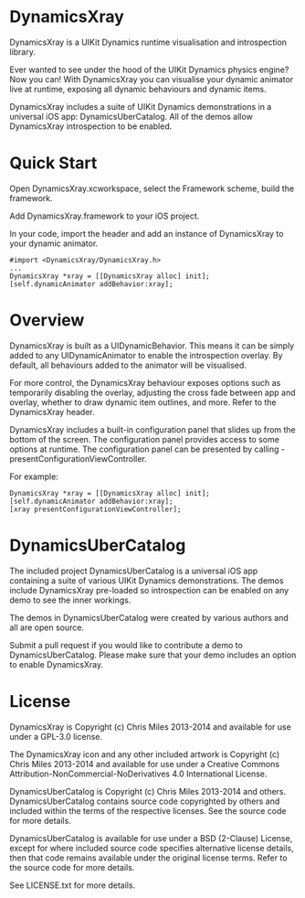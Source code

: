 DynamicsXray
============

DynamicsXray is a UIKit Dynamics runtime visualisation and introspection library.

Ever wanted to see under the hood of the UIKit Dynamics physics engine?
Now you can! With DynamicsXray you can visualise your dynamic animator live at
runtime, exposing all dynamic behaviours and dynamic items.

DynamicsXray includes a suite of UIKit Dynamics demonstrations in a universal iOS app:
DynamicsUberCatalog. All of the demos allow DynamicsXray introspection to be enabled.



Quick Start
===========

Open DynamicsXray.xcworkspace, select the Framework scheme, build the framework.

Add DynamicsXray.framework to your iOS project.

In your code, import the header and add an instance of DynamicsXray to your dynamic animator.

    #import <DynamicsXray/DynamicsXray.h>
    ...
    DynamicsXray *xray = [[DynamicsXray alloc] init];
    [self.dynamicAnimator addBehavior:xray];


Overview
========

DynamicsXray is built as a UIDynamicBehavior. This means it can be simply added to any
UIDynamicAnimator to enable the introspection overlay. By default, all behaviours added
to the animator will be visualised.

For more control, the DynamicsXray behaviour exposes options such as temporarily disabling
the overlay, adjusting the cross fade between app and overlay, whether to draw dynamic
item outlines, and more. Refer to the DynamicsXray header.

DynamicsXray includes a built-in configuration panel that slides up from the bottom of the
screen. The configuration panel provides access to some options at runtime. The configuration panel
can be presented by calling -presentConfigurationViewController.

For example:

    DynamicsXray *xray = [[DynamicsXray alloc] init];
    [self.dynamicAnimator addBehavior:xray];
    [xray presentConfigurationViewController];


DynamicsUberCatalog
===================

The included project DynamicsUberCatalog is a universal iOS app containing a suite
of various UIKit Dynamics demonstrations. The demos include DynamicsXray pre-loaded
so introspection can be enabled on any demo to see the inner workings.

The demos in DynamicsUberCatalog were created by various authors and all are open
source.

Submit a pull request if you would like to contribute a demo to DynamicsUberCatalog.
Please make sure that your demo includes an option to enable DynamicsXray.



License
=======

DynamicsXray is Copyright (c) Chris Miles 2013-2014 and available for use under a GPL-3.0 license.

The DynamicsXray icon and any other included artwork is Copyright (c) Chris Miles 2013-2014 and available for use under a Creative Commons Attribution-NonCommercial-NoDerivatives 4.0 International License.

DynamicsUberCatalog is Copyright (c) Chris Miles 2013-2014 and others. DynamicsUberCatalog contains source code copyrighted by others and included within the terms of the respective licenses. See the source code for more details.

DynamicsUberCatalog is available for use under a BSD (2-Clause) License, except for where included source code specifies alternative license details, then that code remains available under the original license terms. Refer to the source code for more details.

See LICENSE.txt for more details.
